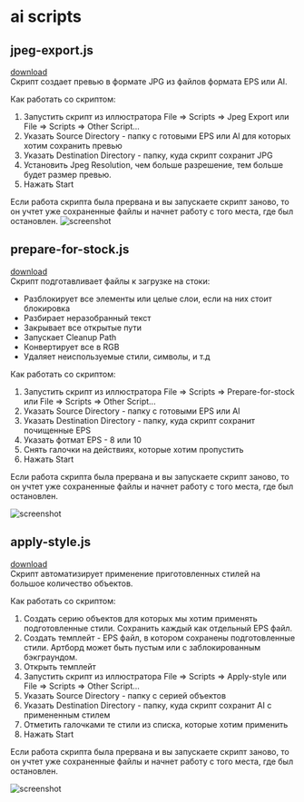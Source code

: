 # ai scripts

## jpeg-export.js
[download](https://raw.githubusercontent.com/shvendala/ai-scripts/master/scripts/jpeg-export.js)   
Скрипт создает превью в формате JPG из файлов формата EPS или AI. 

Как работать со скриптом:
1. Запустить скрипт из иллюстратора File => Scripts => Jpeg Export или File => Scripts => Other Script...
2. Указать Source Directory - папку с готовыми EPS или AI для которых хотим сохранить превью
3. Указать Destination Directory - папку, куда скрипт сохранит JPG
4. Установить Jpeg Resolution, чем больше разрешение, тем больше будет размер превью.
5. Нажать Start   

Если работа скрипта была прервана и вы запускаете скрипт заново, то он учтет уже сохраненные файлы и начнет работу с того места, где был остановлен.
![screenshot](https://github.com/shvendala/ai-scripts/blob/master/assets/jpeg-export.ru.png?raw=true)   

## prepare-for-stock.js
[download](https://raw.githubusercontent.com/shvendala/ai-scripts/master/scripts/prepare-for-stock.js)   
Скрипт подготавливает файлы к загрузке на стоки:
* Разблокирует все элементы или целые слои, если на них стоит блокировка
* Разбирает неразобранный текст
* Закрывает все открытые пути
* Запускает Cleanup Path
* Конвертирует все в RGB
* Удаляет неиспользуемые стили, символы, и т.д 

Как работать со скриптом:
1. Запустить скрипт из иллюстратора File => Scripts => Prepare-for-stock или File => Scripts => Other Script...
2. Указать Source Directory - папку с готовыми EPS или AI 
3. Указать Destination Directory - папку, куда скрипт сохранит почищенные EPS
4. Указать фотмат EPS - 8 или 10
5. Снять галочки на действиях, которые хотим пропустить
6. Нажать Start  

Если работа скрипта была прервана и вы запускаете скрипт заново, то он учтет уже сохраненные файлы и начнет работу с того места, где был остановлен.

![screenshot](https://github.com/shvendala/ai-scripts/blob/master/assets/prepare-for-stock.ru.png?raw=true)   

## apply-style.js
[download](https://raw.githubusercontent.com/shvendala/ai-scripts/master/scripts/apply-style.js)     
Скрипт автоматизирует применение приготовленных стилей на большое количество объектов. 

Как работать со скриптом:
1. Создать серию объектов для которых мы хотим применять подготовленные стили. Сохранить каждый как отдельный EPS файл.
2. Создать темплейт - EPS файл, в котором сохранены подготовленные стили. Артборд может быть пустым или с заблокированным бэкграундом.
3. Открыть темплейт
4. Запустить скрипт из иллюстратора File => Scripts => Apply-style или File => Scripts => Other Script…
5. Указать Source Directory - папку с серией объектов
6. Указать Destination Directory - папку, куда скрипт сохранит AI с примененным стилем
7. Отметить галочками те стили из списка, которые хотим применить 
8. Нажать Start  

Если работа скрипта была прервана и вы запускаете скрипт заново, то он учтет уже сохраненные файлы и начнет работу с того места, где был остановлен.

![screenshot](https://github.com/shvendala/ai-scripts/blob/master/assets/apply-style.ru.png?raw=true)   
